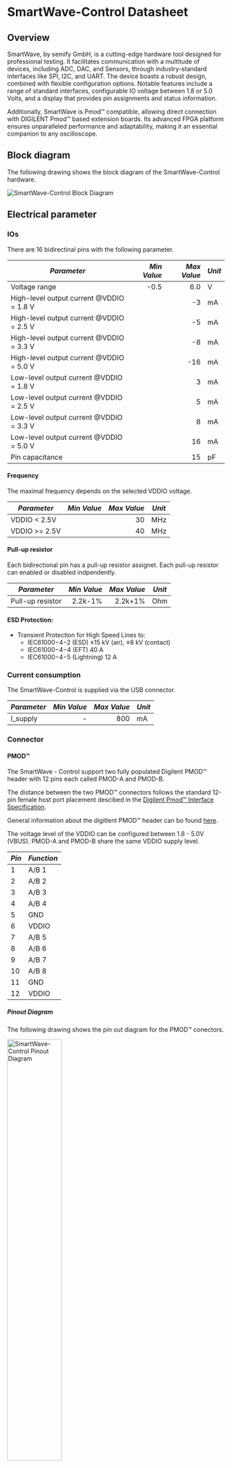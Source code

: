 # SmartWave-Control Datasheet

## Overview

SmartWave, by semify GmbH, is a cutting-edge hardware tool designed for professional testing. 
It facilitates communication with a multitude of devices, including ADC, DAC, and Sensors, through industry-standard interfaces like SPI, I2C, and UART.
The device boasts a robust design, combined with flexible configuration options. Notable features include a range of standard interfaces, configurable IO voltage between 1.8 or 5.0 Volts, and a display that provides pin assignments and status information. 

Additionally, SmartWave is Pmod™ compatible, allowing direct connection with DIGILENT Pmod™ based extension boards. Its advanced FPGA platform ensures unparalleled performance and adaptability, making it an essential companion to any oscilloscope.

## Block diagram

The following drawing shows the block diagram of the SmartWave-Control hardware. 

![SmartWave-Control Block Diagram](SmartWave_Blockdiagram.svg?raw=true "SmartWave-Control Block Diagram")


## Electrical parameter

### IOs

There are 16 bidirectinal pins with the following parameter.

| *Parameter*       | *Min Value* | *Max Value*         | *Unit*  |
| ---------         | -------:    | ----:               | ----|
| Voltage range     | -0.5        | 6.0                 | V   |
| High-level output current @VDDIO = 1.8 V |   |  -3    | mA|
| High-level output current @VDDIO = 2.5 V |   |  -5    | mA|
| High-level output current @VDDIO = 3.3 V |   |  -8    | mA|
| High-level output current @VDDIO = 5.0 V |   | -16    | mA|
| Low-level output current @VDDIO = 1.8 V  |   |   3    | mA|
| Low-level output current @VDDIO = 2.5 V  |   |   5    | mA|
| Low-level output current @VDDIO = 3.3 V  |   |   8    | mA|
| Low-level output current @VDDIO = 5.0 V  |   |  16    | mA|
| Pin capacitance                          |   |  15    | pF|


#### Frequency

The maximal frequency depends on the selected VDDIO voltage.

| *Parameter*       | *Min Value* | *Max Value*         | *Unit*  |
| ---------         | -------:    | ----:               | ----|
| VDDIO < 2.5V      |             | 30       | MHz |
| VDDIO >= 2.5V     |             | 40       | MHz |


#### Pull-up resistor

Each bidirectional pin has a pull-up resistor assignet. Each pull-up resistor can enabled or disabled indpendently.

| *Parameter*       | *Min Value* | *Max Value*         | *Unit*  |
| ---------         | -------:    | ----:               | ----|
| Pull-up resistor  |  2.2k-1%    | 2.2k+1%       | Ohm |


#### ESD Protection:
  - Transient Protection for High Speed Lines to:
    - IEC61000−4−2 (ESD) ±15 kV (air), ±8 kV (contact)
    - IEC61000−4−4 (EFT) 40 A
    - IEC61000−4−5 (Lightning) 12 A

### Current consumption 
The SmartWave-Control is supplied via the USB connector.

| *Parameter* | *Min Value*   | *Max Value*   | *Unit*  |
| --------- | -------:| ----:  | ----|
| I_supply| - | 800 | mA  |


### Connector

#### PMOD™
The SmartWave - Control support two fully populated Digilent PMOD™ header with 12 pins each called PMOD-A and PMOD-B. 

The distance between the two PMOD™ connectors follows the standard 12-pin female host port placement descibed in the [Digilent Pmod™ Interface Specification](https://digilent.com/reference/_media/reference/pmod/pmod-interface-specification-1_3_1.pdf).

General information about the digitlent PMOD™ header can bo found [here](https://digilent.com/reference/pmod/start).

The voltage level of the VDDIO can be configured between 1.8 - 5.0V (VBUS). PMOD-A and PMOD-B share the same VDDIO supply level.

| *Pin* | *Function*   |
| --------- | -------|
| 1         | A/B 1     |
| 2         | A/B 2     |
| 3         | A/B 3     |
| 4         | A/B 4     |
| 5         | GND    |
| 6         | VDDIO     |
| 7         | A/B 5     |
| 8         | A/B 6     |
| 9         | A/B 7    |
| 10        | A/B 8    |
| 11        | GND     |
| 12        | VDDIO     |

##### Pinout Diagram

The following drawing shows the pin out diagram for the PMOD™ conectors.

<img src=SmartWave_Blockdiagram_Pin.svg width=50% height=50% alt="SmartWave-Control Pinout Diagram" title="SmartWave-Control Pinout Diagram" style="horizontal-align:center">


#### USB Connector
For the communication with the host (eg PC) a Micro USB (USB-B) connector is used.

### Driver

The following interfaces are supported

#### GPIO

A GPIO allows to drive an output to either es opend drain or push-pull. It is also possible to read back the value.

Each PMOD™ interface pin can be used as GPIO.

#### SPI

The SPI driver operates in master mode. It can receive and transmit data in full duplex mode. Each PMOD™ pin can be assigned to any SPI driver pin.

General information about the SPI interface can bo found [here](https://en.wikipedia.org/wiki/Serial_Peripheral_Interface).

The SPI driver supports the following configuration parameters:

| *Parameter* | *Description*   |
| --------- | -------|
| Bit Width | Number of transferred bits per SPI frame |
| Shift Direction | Defines if MSB or LSB is transferred first |
| Clock Polarity | Defines the polarity of th SPI clock |
| Clock Phase | Defines the phase of each data bit's transmission cycle relative to the SPI clock |
| Chipselect polarity | Defines the Polarity of the SPI chip select signal |
| Frequency  | SPI clock frequency |
  
SPI driver clock specification:

| *Parameter* | *Min Value*   | *Max Value*   | *Unit*  |
| --------- | -------:| ----:  | ----|
| SPI clock| 33 | 0.0005 | MHz  |

#### I2C

The I2C driver operates in controller mode. It can receive and transmit data in half duplex mode. Each PMOD™ pin can be assigned to any SPI driver pin.

General information about the I2C interface can bo found [here](https://www.nxp.com/docs/en/user-guide/UM10204.pdf).

The I2C driver supports the following configuration parameters:
| *Parameter* | *Description*   |
| --------- | -------|
| Frequency | Defines the I2C clock frequency |
| Device ID | Defines the 7-bit target address of the receiver |


| *Parameter* | *Min Value*   | *Max Value*   | *Unit*  |
| --------- | -------:| ----:  | ----|
| I2C clock| 1.83 | 0.0005 | MHz  |


### Display

SmartWave uses an IPS LCD Display to configuration and status information.

| *Parameter* | *Value*   | *Unit*  |
| --------- | -------:| ----  |
| Resolution| 240×320 | px  |
| Colors    | 262k    | -   |
| Diagonal  |  2      | inch|


### Housing
The housing is a robust anodized aluminum housing.

| *Parameter* | *Value*   | *Unit*  |
| --------- | -------:| ----  |
| Width     |      86 | mm    |
| Height    |      67 | mm    |
| Depth     |      32 | mm    |
